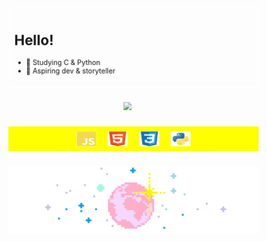 <div style="border: 2px solid white; padding: 10px; border-radius: 5px;">
  <h1>Hello! </h1>
  <ul>
    <li>🔭 Studying C & Python</li>
    <li>🌱 Aspiring dev & storyteller</li>
  </ul>
</div>

##

<p align="center">
  <a href = "mailto:kapelsuchi@gmail.com"><img src="https://img.shields.io/badge/-Gmail-%23333?style=for-the-badge&logo=gmail&logoColor=white" target="_blank"></a>&nbsp;&nbsp;&nbsp;&nbsp;&nbsp;&nbsp;
</p>



##

<p align="center" style="background-color:yellow; padding:10px;">
  <img align="center" alt="Rafa-Js" height="30" width="40" src="https://raw.githubusercontent.com/devicons/devicon/master/icons/javascript/javascript-plain.svg">&nbsp;&nbsp;&nbsp;&nbsp;&nbsp;
  <img align="center" alt="Rafa-HTML" height="30" width="40" src="https://raw.githubusercontent.com/devicons/devicon/master/icons/html5/html5-original.svg">&nbsp;&nbsp;&nbsp;&nbsp;&nbsp;
  <img align="center" alt="Rafa-CSS" height="30" width="40" src="https://raw.githubusercontent.com/devicons/devicon/master/icons/css3/css3-original.svg">&nbsp;&nbsp;&nbsp;&nbsp;&nbsp;
  <img align="center" alt="Rafa-Python" height="30" width="40" src="https://raw.githubusercontent.com/devicons/devicon/master/icons/python/python-original.svg">
</p>

##


<p align="center">
  <img src="https://github.com/amandaeloisa05/amandaeloisa05/blob/main/6f040b4a4db555dd98a603a81872ecdf.gif" alt="GIF">
</p>




